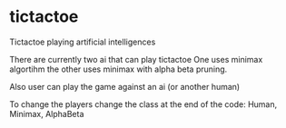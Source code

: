 # tictactoe
Tictactoe playing artificial intelligences

There are currently two ai that can play tictactoe
One uses minimax algortihm the other uses minimax with alpha beta pruning.

Also user can play the game against an ai (or another human)

To change the players change the class at the end of the code: Human, Minimax, AlphaBeta
